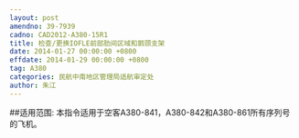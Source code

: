 ```yaml
---
layout: post
amendno: 39-7939
cadno: CAD2012-A380-15R1
title: 检查/更换IOFLE前部肋间区域和鹅颈支架
date: 2014-01-27 00:00:00 +0800
effdate: 2014-01-29 00:00:00 +0800
tag: A380
categories: 民航中南地区管理局适航审定处
author: 朱江
---
```


##适用范围:
本指令适用于空客A380-841，A380-842和A380-861所有序列号的飞机。


